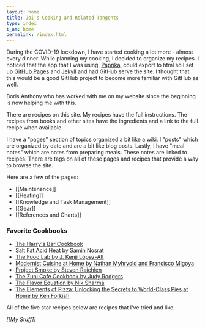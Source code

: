 ```yaml
---
layout: home
title: Joi's Cooking and Related Tangents
type: index
i_am: home
permalink: /index.html
---
```


During the COVID-19 lockdown, I have started cooking a lot more - almost every dinner. While planning my cooking, I decided to organize my recipes. I noticed that the app that I was using, [Paprika](https://www.paprikaapp.com/), could export to html so I set up [GitHub Pages](https://pages.github.com/) and [Jekyll](https://jekyllrb.com/) and had GitHub serve the site. I thought that this would be a good GitHub project to become more familiar with GitHub as well.

Boris Anthony who has worked with me on my website since the beginning is now helping me with this.

There are recipes on this site. My recipes have the full instructions. The recipes from books and other sites have the ingredients and a link to the full recipe when available.

I have a "pages" section of topics organized a bit like a wiki. I "posts" which are organized by date and are a bit like blog posts. Lastly, I have "meal notes" which are notes from preparing meals. These notes are linked to recipes. There are tags on all of these pages and recipes that provide a way to browse the site.

Here are a few of the pages:

* [[Maintenance]]
* [[Heating]]
* [[Knowledge and Task Management]]
* [[Gear]]
* [[References and Charts]]

### Favorite Cookbooks

- [The Harry's Bar Cookbook](https://www.amazon.com/Harrys-Bar-Cookbook-Reminiscences-World-Famous/dp/0553070304/)
- [Salt Fat Acid Heat by Samin Nosrat](https://www.saltfatacidheat.com/)
- [The Food Lab by J. Kenji López-Alt](http://www.kenjilopezalt.com/)
- [Modernist Cuisine at Home by Nathan Myhrvold and Francisco Migoya](https://modernistcuisine.com/books/modernist-cuisine-at-home/)
- [Project Smoke by Steven Raichlen](https://www.stevenraichlen.com/programs/project-smoke/)
- [The Zuni Cafe Cookbook by Judy Rodgers](https://wwnorton.com/books/The-Zuni-Cafe-Cookbook/)
- [The Flavor Equation by Nik Sharma](https://www.amazon.com/gp/product/1452182698/)
- [The Elements of Pizza: Unlocking the Secrets to World-Class Pies at Home by Ken Forkish](https://www.amazon.com/Elements-Pizza-Unlocking-Secrets-World-Class/dp/160774838X/)

All of the five star recipes below are recipes that I've tried and like.

*[[My Stuff]]*